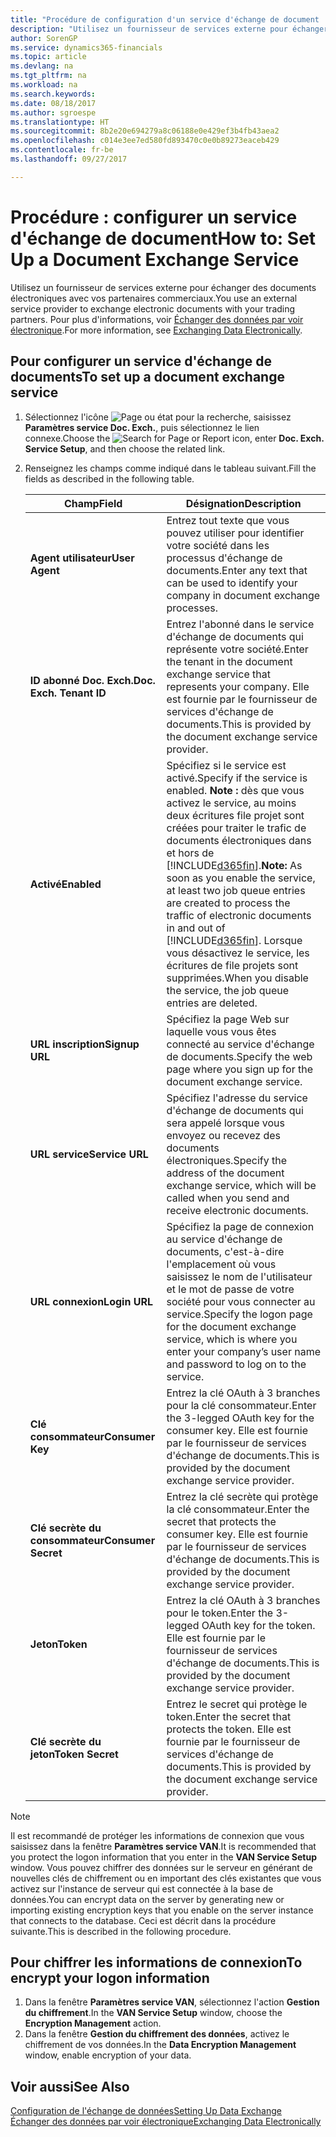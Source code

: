 ```yaml
---
title: "Procédure de configuration d'un service d'échange de document | Microsoft Docs"
description: "Utilisez un fournisseur de services externe pour échanger des documents électroniques avec vos partenaires commerciaux."
author: SorenGP
ms.service: dynamics365-financials
ms.topic: article
ms.devlang: na
ms.tgt_pltfrm: na
ms.workload: na
ms.search.keywords: 
ms.date: 08/18/2017
ms.author: sgroespe
ms.translationtype: HT
ms.sourcegitcommit: 8b2e20e694279a8c06188e0e429ef3b4fb43aea2
ms.openlocfilehash: c014e3ee7ed580fd893470c0e0b89273eaceb429
ms.contentlocale: fr-be
ms.lasthandoff: 09/27/2017

---
```

# <a name="how-to-set-up-a-document-exchange-service"></a><span data-ttu-id="a58ab-103">Procédure : configurer un service d'échange de document</span><span class="sxs-lookup"><span data-stu-id="a58ab-103">How to: Set Up a Document Exchange Service</span></span>
<span data-ttu-id="a58ab-104">Utilisez un fournisseur de services externe pour échanger des documents électroniques avec vos partenaires commerciaux.</span><span class="sxs-lookup"><span data-stu-id="a58ab-104">You use an external service provider to exchange electronic documents with your trading partners.</span></span> <span data-ttu-id="a58ab-105">Pour plus d'informations, voir [Échanger des données par voir électronique](across-data-exchange.md).</span><span class="sxs-lookup"><span data-stu-id="a58ab-105">For more information, see [Exchanging Data Electronically](across-data-exchange.md).</span></span>  

## <a name="to-set-up-a-document-exchange-service"></a><span data-ttu-id="a58ab-106">Pour configurer un service d'échange de documents</span><span class="sxs-lookup"><span data-stu-id="a58ab-106">To set up a document exchange service</span></span>  
1. <span data-ttu-id="a58ab-107">Sélectionnez l'icône ![Page ou état pour la recherche](media/ui-search/search_small.png "Page ou état pour la recherche"), saisissez **Paramètres service Doc. Exch.**, puis sélectionnez le lien connexe.</span><span class="sxs-lookup"><span data-stu-id="a58ab-107">Choose the ![Search for Page or Report](media/ui-search/search_small.png "Search for Page or Report icon") icon, enter **Doc. Exch. Service Setup**, and then choose the related link.</span></span>  
2. <span data-ttu-id="a58ab-108">Renseignez les champs comme indiqué dans le tableau suivant.</span><span class="sxs-lookup"><span data-stu-id="a58ab-108">Fill the fields as described in the following table.</span></span>  

    |<span data-ttu-id="a58ab-109">Champ</span><span class="sxs-lookup"><span data-stu-id="a58ab-109">Field</span></span>|<span data-ttu-id="a58ab-110">Désignation</span><span class="sxs-lookup"><span data-stu-id="a58ab-110">Description</span></span>|  
    |---------------------------------|---------------------------------------|  
    |<span data-ttu-id="a58ab-111">**Agent utilisateur**</span><span class="sxs-lookup"><span data-stu-id="a58ab-111">**User Agent**</span></span>|<span data-ttu-id="a58ab-112">Entrez tout texte que vous pouvez utiliser pour identifier votre société dans les processus d'échange de documents.</span><span class="sxs-lookup"><span data-stu-id="a58ab-112">Enter any text that can be used to identify your company in document exchange processes.</span></span>|  
    |<span data-ttu-id="a58ab-113">**ID abonné Doc. Exch.**</span><span class="sxs-lookup"><span data-stu-id="a58ab-113">**Doc. Exch. Tenant ID**</span></span>|<span data-ttu-id="a58ab-114">Entrez l'abonné dans le service d'échange de documents qui représente votre société.</span><span class="sxs-lookup"><span data-stu-id="a58ab-114">Enter the tenant in the document exchange service that represents your company.</span></span> <span data-ttu-id="a58ab-115">Elle est fournie par le fournisseur de services d'échange de documents.</span><span class="sxs-lookup"><span data-stu-id="a58ab-115">This is provided by the document exchange service provider.</span></span>|  
    |<span data-ttu-id="a58ab-116">**Activé**</span><span class="sxs-lookup"><span data-stu-id="a58ab-116">**Enabled**</span></span>|<span data-ttu-id="a58ab-117">Spécifiez si le service est activé.</span><span class="sxs-lookup"><span data-stu-id="a58ab-117">Specify if the service is enabled.</span></span> <span data-ttu-id="a58ab-118">**Note :** dès que vous activez le service, au moins deux écritures file projet sont créées pour traiter le trafic de documents électroniques dans et hors de [!INCLUDE[d365fin](includes/d365fin_md.md)].</span><span class="sxs-lookup"><span data-stu-id="a58ab-118">**Note:**  As soon as you enable the service, at least two job queue entries are created to process the traffic of electronic documents in and out of [!INCLUDE[d365fin](includes/d365fin_md.md)].</span></span> <span data-ttu-id="a58ab-119">Lorsque vous désactivez le service, les écritures de file projets sont supprimées.</span><span class="sxs-lookup"><span data-stu-id="a58ab-119">When you disable the service, the job queue entries are deleted.</span></span>|  
    |<span data-ttu-id="a58ab-120">**URL inscription**</span><span class="sxs-lookup"><span data-stu-id="a58ab-120">**Signup URL**</span></span>|<span data-ttu-id="a58ab-121">Spécifiez la page Web sur laquelle vous vous êtes connecté au service d'échange de documents.</span><span class="sxs-lookup"><span data-stu-id="a58ab-121">Specify the web page where you sign up for the document exchange service.</span></span>|  
    |<span data-ttu-id="a58ab-122">**URL service**</span><span class="sxs-lookup"><span data-stu-id="a58ab-122">**Service URL**</span></span>|<span data-ttu-id="a58ab-123">Spécifiez l'adresse du service d'échange de documents qui sera appelé lorsque vous envoyez ou recevez des documents électroniques.</span><span class="sxs-lookup"><span data-stu-id="a58ab-123">Specify the address of the document exchange service, which will be called when you send and receive electronic documents.</span></span>|  
    |<span data-ttu-id="a58ab-124">**URL connexion**</span><span class="sxs-lookup"><span data-stu-id="a58ab-124">**Login URL**</span></span>|<span data-ttu-id="a58ab-125">Spécifiez la page de connexion au service d'échange de documents, c'est-à-dire l'emplacement où vous saisissez le nom de l'utilisateur et le mot de passe de votre société pour vous connecter au service.</span><span class="sxs-lookup"><span data-stu-id="a58ab-125">Specify the logon page for the document exchange service, which is where you enter your company’s user name and password to log on to the service.</span></span>|  
    |<span data-ttu-id="a58ab-126">**Clé consommateur**</span><span class="sxs-lookup"><span data-stu-id="a58ab-126">**Consumer Key**</span></span>|<span data-ttu-id="a58ab-127">Entrez la clé OAuth à 3 branches pour la clé consommateur.</span><span class="sxs-lookup"><span data-stu-id="a58ab-127">Enter the 3-legged OAuth key for the consumer key.</span></span> <span data-ttu-id="a58ab-128">Elle est fournie par le fournisseur de services d'échange de documents.</span><span class="sxs-lookup"><span data-stu-id="a58ab-128">This is provided by the document exchange service provider.</span></span>|  
    |<span data-ttu-id="a58ab-129">**Clé secrète du consommateur**</span><span class="sxs-lookup"><span data-stu-id="a58ab-129">**Consumer Secret**</span></span>|<span data-ttu-id="a58ab-130">Entrez la clé secrète qui protège la clé consommateur.</span><span class="sxs-lookup"><span data-stu-id="a58ab-130">Enter the secret that protects the consumer key.</span></span> <span data-ttu-id="a58ab-131">Elle est fournie par le fournisseur de services d'échange de documents.</span><span class="sxs-lookup"><span data-stu-id="a58ab-131">This is provided by the document exchange service provider.</span></span>|  
    |<span data-ttu-id="a58ab-132">**Jeton**</span><span class="sxs-lookup"><span data-stu-id="a58ab-132">**Token**</span></span>|<span data-ttu-id="a58ab-133">Entrez la clé OAuth à 3 branches pour le token.</span><span class="sxs-lookup"><span data-stu-id="a58ab-133">Enter the 3-legged OAuth key for the token.</span></span> <span data-ttu-id="a58ab-134">Elle est fournie par le fournisseur de services d'échange de documents.</span><span class="sxs-lookup"><span data-stu-id="a58ab-134">This is provided by the document exchange service provider.</span></span>|  
    |<span data-ttu-id="a58ab-135">**Clé secrète du jeton**</span><span class="sxs-lookup"><span data-stu-id="a58ab-135">**Token Secret**</span></span>|<span data-ttu-id="a58ab-136">Entrez le secret qui protège le token.</span><span class="sxs-lookup"><span data-stu-id="a58ab-136">Enter the secret that protects the token.</span></span> <span data-ttu-id="a58ab-137">Elle est fournie par le fournisseur de services d'échange de documents.</span><span class="sxs-lookup"><span data-stu-id="a58ab-137">This is provided by the document exchange service provider.</span></span>|  

> [!NOTE]  
>  <span data-ttu-id="a58ab-138">Il est recommandé de protéger les informations de connexion que vous saisissez dans la fenêtre **Paramètres service VAN**.</span><span class="sxs-lookup"><span data-stu-id="a58ab-138">It is recommended that you protect the logon information that you enter in the **VAN Service Setup** window.</span></span> <span data-ttu-id="a58ab-139">Vous pouvez chiffrer des données sur le serveur en générant de nouvelles clés de chiffrement ou en important des clés existantes que vous activez sur l'instance de serveur qui est connectée à la base de données.</span><span class="sxs-lookup"><span data-stu-id="a58ab-139">You can encrypt data on the server by generating new or importing existing encryption keys that you enable on the server instance that connects to the database.</span></span> <span data-ttu-id="a58ab-140">Ceci est décrit dans la procédure suivante.</span><span class="sxs-lookup"><span data-stu-id="a58ab-140">This is described in the following procedure.</span></span>  

## <a name="to-encrypt-your-logon-information"></a><span data-ttu-id="a58ab-141">Pour chiffrer les informations de connexion</span><span class="sxs-lookup"><span data-stu-id="a58ab-141">To encrypt your logon information</span></span>  
1. <span data-ttu-id="a58ab-142">Dans la fenêtre **Paramètres service VAN**, sélectionnez l'action **Gestion du chiffrement**.</span><span class="sxs-lookup"><span data-stu-id="a58ab-142">In the **VAN Service Setup** window, choose the **Encryption Management** action.</span></span>  
2. <span data-ttu-id="a58ab-143">Dans la fenêtre **Gestion du chiffrement des données**, activez le chiffrement de vos données.</span><span class="sxs-lookup"><span data-stu-id="a58ab-143">In the **Data Encryption Management** window, enable encryption of your data.</span></span> <!--For more information, see [Manage Data Encryption](../manage-data-encryption.md).-->  

## <a name="see-also"></a><span data-ttu-id="a58ab-144">Voir aussi</span><span class="sxs-lookup"><span data-stu-id="a58ab-144">See Also</span></span>  
[<span data-ttu-id="a58ab-145">Configuration de l'échange de données</span><span class="sxs-lookup"><span data-stu-id="a58ab-145">Setting Up Data Exchange</span></span>](across-set-up-data-exchange.md)  
[<span data-ttu-id="a58ab-146">Échanger des données par voir électronique</span><span class="sxs-lookup"><span data-stu-id="a58ab-146">Exchanging Data Electronically</span></span>](across-data-exchange.md)

